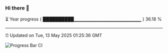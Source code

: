 ### Hi there 👋

⏳ Year progress { ██████████▁▁▁▁▁▁▁▁▁▁▁▁▁▁▁▁▁▁▁▁ } 36.18 %

---

⏰ Updated on Tue, 13 May 2025 01:25:36 GMT

![Progress Bar CI](https://github.com/JuvenileQ/Progress-Bar-CI/workflows/main/badge.svg)
